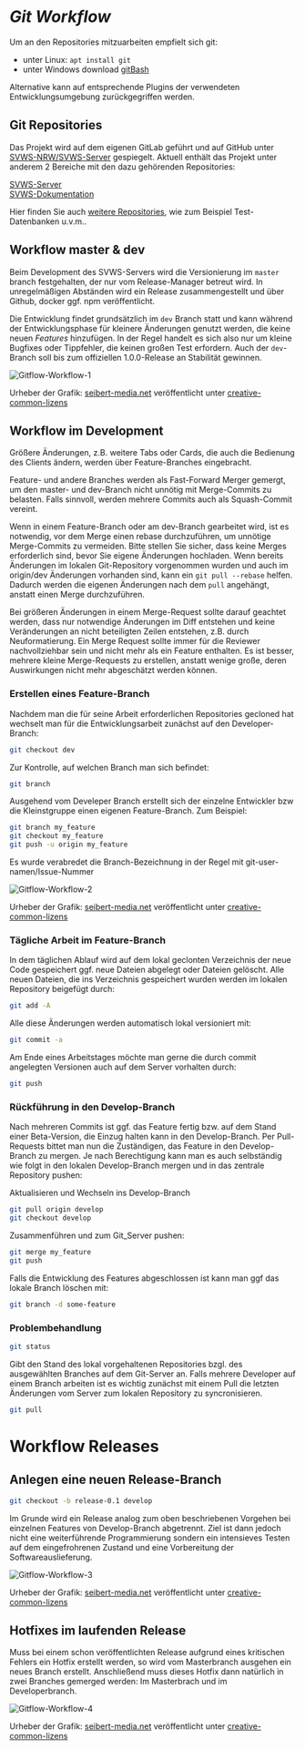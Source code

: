 ***Git Workflow***
=========================================================

Um an den Repositories mitzuarbeiten empfielt sich git:

+ unter Linux: `apt install git`
+ unter Windows download [gitBash](https://gitforwindows.org/)

Alternative kann auf entsprechende Plugins der verwendeten Entwicklungsumgebung zurückgegriffen werden. 

## Git Repositories

Das Projekt wird auf dem eigenen GitLab geführt und auf GitHub unter [SVWS-NRW/SVWS-Server](https://github.com/SVWS-NRW/SVWS-Server) gespiegelt.
Aktuell enthält das Projekt unter anderem 2 Bereiche mit den dazu gehörenden Repositories: 

[SVWS-Server](https://github.com/SVWS-NRW/SVWS-Server)  
[SVWS-Dokumentation](https://github.com/SVWS-NRW/SVWS-Dokumentation)  


Hier finden Sie auch [weitere Repositories](https://github.com/SVWS-NRW/), wie zum Beispiel Test-Datenbanken u.v.m..

## Workflow master & dev

Beim Development des SVWS-Servers wird die Versionierung im `master` branch festgehalten, der nur vom Release-Manager betreut wird. In unregelmäßigen Abständen wird ein Release zusammengestellt und über Github, docker ggf. npm veröffentlicht.

Die Entwicklung findet grundsätzlich im `dev` Branch statt und kann während der Entwicklungsphase für kleinere Änderungen genutzt werden, die keine neuen _Features_ hinzufügen. In der Regel handelt es sich also nur um kleine Bugfixes oder Tippfehler, die keinen großen Test erfordern. Auch der `dev`-Branch soll bis zum offiziellen 1.0.0-Release an Stabilität gewinnen. 

![Gitflow-Workflow-1](./graphics/Gitflow-Workflow-1.png)

Urheber der Grafik: [seibert-media.net](https://infos.seibert-media.net/display/Productivity/Git-Workflows+-+Der+Gitflow-Workflow) veröffentlicht unter [creative-common-lizens](https://infos.seibert-media.net/display/seibertmedia/Inhalte+von+Seibert+Media+unter+Creative-Commons-Lizenz)


## Workflow im Development


Größere Änderungen, z.B. weitere Tabs oder Cards, die auch die Bedienung des Clients ändern, werden über Feature-Branches eingebracht.

Feature- und andere Branches werden als Fast-Forward Merger gemergt, um den master- und dev-Branch nicht unnötig mit Merge-Commits zu belasten. Falls sinnvoll, werden mehrere Commits auch als Squash-Commit vereint.

Wenn in einem Feature-Branch oder am dev-Branch gearbeitet wird, ist es notwendig, vor dem Merge einen rebase durchzuführen, um unnötige Merge-Commits zu vermeiden. Bitte stellen Sie sicher, dass keine Merges erforderlich sind, bevor Sie eigene Änderungen hochladen. Wenn bereits Änderungen im lokalen Git-Repository vorgenommen wurden und auch im origin/dev Änderungen vorhanden sind, kann ein `git pull --rebase` helfen. Dadurch werden die eigenen Änderungen nach dem `pull` angehängt, anstatt einen Merge durchzuführen.

Bei größeren Änderungen in einem Merge-Request sollte darauf geachtet werden, dass nur notwendige Änderungen im Diff entstehen und keine Veränderungen an nicht beteiligten Zeilen entstehen, z.B. durch Neuformatierung. Ein Merge Request sollte immer für die Reviewer nachvollziehbar sein und nicht mehr als ein Feature enthalten. Es ist besser, mehrere kleine Merge-Requests zu erstellen, anstatt wenige große, deren Auswirkungen nicht mehr abgeschätzt werden können.
		
### Erstellen eines Feature-Branch

Nachdem man die für seine Arbeit erforderlichen Repositories gecloned hat wechselt man für die Entwicklungsarbeit zunächst auf den Developer-Branch: 

```bash
git checkout dev
```

Zur Kontrolle, auf welchen Branch man sich befindet: 

```bash
git branch
```

Ausgehend vom Develeper Branch erstellt sich der einzelne Entwickler bzw die Kleinstgruppe einen eigenen Feature-Branch. Zum Beispiel: 

```bash
git branch my_feature
git checkout my_feature
git push -u origin my_feature
```

Es wurde verabredet die Branch-Bezeichnung in der Regel mit git-user-namen/Issue-Nummer 
		
![Gitflow-Workflow-2](./graphics/Gitflow-Workflow-2.png)

Urheber der Grafik: [seibert-media.net](https://infos.seibert-media.net/display/Productivity/Git-Workflows+-+Der+Gitflow-Workflow) veröffentlicht unter [creative-common-lizens](https://infos.seibert-media.net/display/seibertmedia/Inhalte+von+Seibert+Media+unter+Creative-Commons-Lizenz)

### Tägliche Arbeit im Feature-Branch

In dem täglichen Ablauf wird auf dem lokal geclonten Verzeichnis der neue Code gespeichert ggf. neue Dateien abgelegt oder Dateien gelöscht. 
Alle neuen Dateien, die ins Verzeichnis gespeichert wurden werden im lokalen Repository beigefügt durch:

```bash		
git add -A
```
Alle diese Änderungen werden automatisch lokal versioniert mit:

```bash		
git commit -a
```
		
Am Ende eines Arbeitstages möchte man gerne die durch commit angelegten Versionen auch auf dem Server vorhalten durch: 

```bash
git push
```

### Rückführung in den Develop-Branch

Nach mehreren Commits ist ggf. das Feature fertig bzw. auf dem Stand einer Beta-Version, die Einzug halten kann in den Develop-Branch. 
Per Pull-Requests bittet man nun die Zuständigen, das Feature in den Develop-Branch zu mergen. 
Je nach Berechtigung kann man es auch selbständig wie folgt in den lokalen Develop-Branch mergen und in das zentrale Repository pushen:

Aktualisieren und Wechseln ins Develop-Branch

```bash
git pull origin develop
git checkout develop
```
		
Zusammenführen und zum Git_Server pushen: 

```bash
git merge my_feature
git push
```

Falls die Entwicklung des Features abgeschlossen ist kann man ggf das lokale Branch löschen mit:

```bash
git branch -d some-feature
```

### Problembehandlung

```bash
git status 
```
		
Gibt den Stand des lokal vorgehaltenen Repositories bzgl. des ausgewählten Branches auf dem Git-Server an. 
Falls mehrere Developer auf einem Branch arbeiten ist es wichtig zunächst mit einem Pull die letzten Änderungen vom Server zum lokalen Repository zu syncronisieren. 

```bash
git pull 
```

# Workflow Releases

## Anlegen eine neuen Release-Branch

```bash
git checkout -b release-0.1 develop
```

Im Grunde wird ein Release analog zum oben beschriebenen Vorgehen bei einzelnen Features von Develop-Branch abgetrennt. 
Ziel ist dann jedoch nicht eine weiterführende Programmierung sondern ein intensieves Testen auf dem eingefrohrenen Zustand 
und eine Vorbereitung der Softwareauslieferung. 

![Gitflow-Workflow-3](./graphics/Gitflow-Workflow-3.png)

Urheber der Grafik: [seibert-media.net](https://infos.seibert-media.net/display/Productivity/Git-Workflows+-+Der+Gitflow-Workflow) veröffentlicht unter [creative-common-lizens](https://infos.seibert-media.net/display/seibertmedia/Inhalte+von+Seibert+Media+unter+Creative-Commons-Lizenz)


## Hotfixes im laufenden Release

Muss bei einem schon veröffentlichten Release aufgrund eines kritischen Fehlers ein Hotfix erstellt werden, so wird vom Masterbranch ausgehen ein neues Branch erstellt. 
Anschließend muss dieses Hotfix dann natürlich in zwei Branches gemerged werden: Im Masterbrach und im Developerbranch. 

![Gitflow-Workflow-4](./graphics/Gitflow-Workflow-4.png)

Urheber der Grafik: [seibert-media.net](https://infos.seibert-media.net/display/Productivity/Git-Workflows+-+Der+Gitflow-Workflow) veröffentlicht unter [creative-common-lizens](https://infos.seibert-media.net/display/seibertmedia/Inhalte+von+Seibert+Media+unter+Creative-Commons-Lizenz)
		
